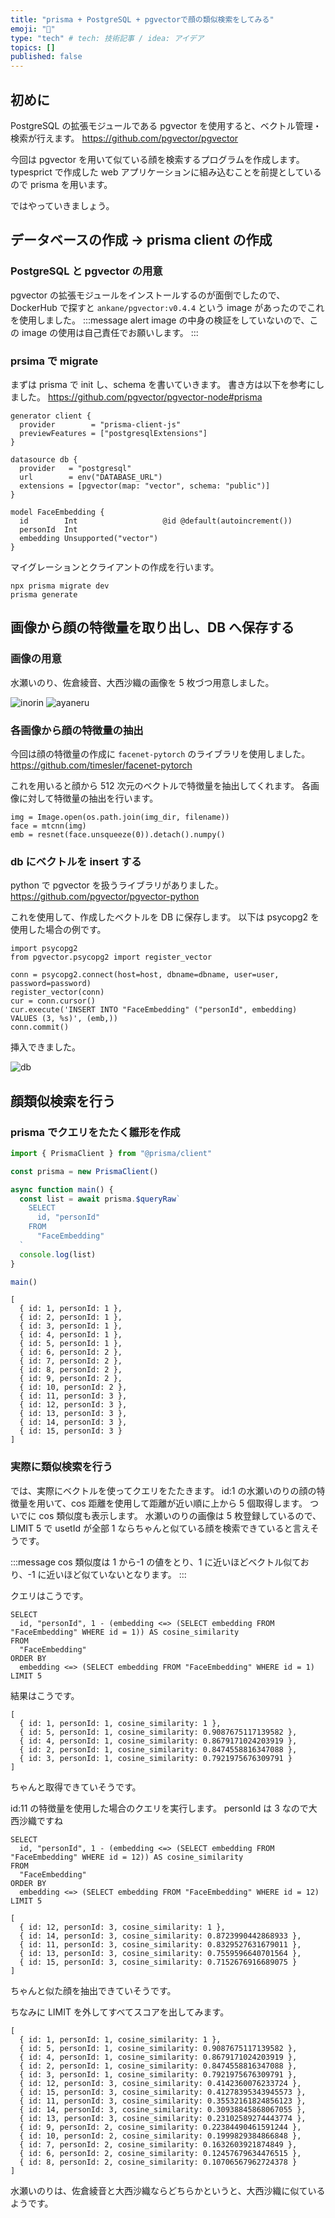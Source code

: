 ```yaml
---
title: "prisma + PostgreSQL + pgvectorで顔の類似検索をしてみる"
emoji: "👩"
type: "tech" # tech: 技術記事 / idea: アイデア
topics: []
published: false
---
```


## 初めに

PostgreSQL の拡張モジュールである pgvector を使用すると、ベクトル管理・検索が行えます。
https://github.com/pgvector/pgvector

今回は pgvector を用いて似ている顔を検索するプログラムを作成します。
typesprict で作成した web アプリケーションに組み込むことを前提としているので prisma を用います。

ではやっていきましょう。

## データベースの作成 → prisma client の作成

### PostgreSQL と pgvector の用意

pgvector の拡張モジュールをインストールするのが面倒でしたので、
DockerHub で探すと `ankane/pgvector:v0.4.4` という image があったのでこれを使用しました。
:::message alert
image の中身の検証をしていないので、この image の使用は自己責任でお願いします。
:::

### prsima で migrate

まずは prisma で init し、schema を書いていきます。
書き方は以下を参考にしました。
https://github.com/pgvector/pgvector-node#prisma

```:schema.prisma
generator client {
  provider        = "prisma-client-js"
  previewFeatures = ["postgresqlExtensions"]
}

datasource db {
  provider   = "postgresql"
  url        = env("DATABASE_URL")
  extensions = [pgvector(map: "vector", schema: "public")]
}

model FaceEmbedding {
  id        Int                   @id @default(autoincrement())
  personId  Int
  embedding Unsupported("vector")
}
```

マイグレーションとクライアントの作成を行います。

```
npx prisma migrate dev
prisma generate
```

## 画像から顔の特徴量を取り出し、DB へ保存する

### 画像の用意

水瀬いのり、佐倉綾音、大西沙織の画像を 5 枚づつ用意しました。

![inorin](/images/4d81aba89b626a/inorin.png)
![ayaneru](/images/4d81aba89b626a/ayaneru.png)

### 各画像から顔の特徴量の抽出

今回は顔の特徴量の作成に `facenet-pytorch` のライブラリを使用しました。
https://github.com/timesler/facenet-pytorch

これを用いると顔から 512 次元のベクトルで特徴量を抽出してくれます。
各画像に対して特徴量の抽出を行います。

```python:
img = Image.open(os.path.join(img_dir, filename))
face = mtcnn(img)
emb = resnet(face.unsqueeze(0)).detach().numpy()
```

### db にベクトルを insert する

python で pgvector を扱うライブラリがありました。
https://github.com/pgvector/pgvector-python

これを使用して、作成したベクトルを DB に保存します。
以下は psycopg2 を使用した場合の例です。

```python:
import psycopg2
from pgvector.psycopg2 import register_vector

conn = psycopg2.connect(host=host, dbname=dbname, user=user, password=password)
register_vector(conn)
cur = conn.cursor()
cur.execute('INSERT INTO "FaceEmbedding" ("personId", embedding) VALUES (3, %s)', (emb,))
conn.commit()
```

挿入できました。

![db](/images/4d81aba89b626a/db.png)

## 顔類似検索を行う

### prisma でクエリをたたく雛形を作成

```ts:main.ts
import { PrismaClient } from "@prisma/client"

const prisma = new PrismaClient()

async function main() {
  const list = await prisma.$queryRaw`
    SELECT
      id, "personId"
    FROM
      "FaceEmbedding"
  `
  console.log(list)
}

main()
```

```:出力
[
  { id: 1, personId: 1 },
  { id: 2, personId: 1 },
  { id: 3, personId: 1 },
  { id: 4, personId: 1 },
  { id: 5, personId: 1 },
  { id: 6, personId: 2 },
  { id: 7, personId: 2 },
  { id: 8, personId: 2 },
  { id: 9, personId: 2 },
  { id: 10, personId: 2 },
  { id: 11, personId: 3 },
  { id: 12, personId: 3 },
  { id: 13, personId: 3 },
  { id: 14, personId: 3 },
  { id: 15, personId: 3 }
]
```

### 実際に類似検索を行う

では、実際にベクトルを使ってクエリをたたきます。
id:1 の水瀬いのりの顔の特徴量を用いて、cos 距離を使用して距離が近い順に上から 5 個取得します。
ついでに cos 類似度も表示します。
水瀬いのりの画像は 5 枚登録しているので、 LIMIT 5 で usetId が全部 1 ならちゃんと似ている顔を検索できていると言えそうです。

:::message
cos 類似度は 1 から-1 の値をとり、1 に近いほどベクトル似ており、-1 に近いほど似ていないとなります。
:::

クエリはこうです。

```sql:
SELECT
  id, "personId", 1 - (embedding <=> (SELECT embedding FROM "FaceEmbedding" WHERE id = 1)) AS cosine_similarity
FROM
  "FaceEmbedding"
ORDER BY
  embedding <=> (SELECT embedding FROM "FaceEmbedding" WHERE id = 1)
LIMIT 5
```

結果はこうです。

```
[
  { id: 1, personId: 1, cosine_similarity: 1 },
  { id: 5, personId: 1, cosine_similarity: 0.9087675117139582 },
  { id: 4, personId: 1, cosine_similarity: 0.8679171024203919 },
  { id: 2, personId: 1, cosine_similarity: 0.8474558816347088 },
  { id: 3, personId: 1, cosine_similarity: 0.7921975676309791 }
]
```

ちゃんと取得できていそうです。

id:11 の特徴量を使用した場合のクエリを実行します。
personId は 3 なので大西沙織ですね

```
SELECT
  id, "personId", 1 - (embedding <=> (SELECT embedding FROM "FaceEmbedding" WHERE id = 12)) AS cosine_similarity
FROM
  "FaceEmbedding"
ORDER BY
  embedding <=> (SELECT embedding FROM "FaceEmbedding" WHERE id = 12)
LIMIT 5
```

```
[
  { id: 12, personId: 3, cosine_similarity: 1 },
  { id: 14, personId: 3, cosine_similarity: 0.8723990442868933 },
  { id: 11, personId: 3, cosine_similarity: 0.8329527631679011 },
  { id: 13, personId: 3, cosine_similarity: 0.7559596640701564 },
  { id: 15, personId: 3, cosine_similarity: 0.7152676916689075 }
]
```

ちゃんと似た顔を抽出できていそうです。

ちなみに LIMIT を外してすべてスコアを出してみます。

```
[
  { id: 1, personId: 1, cosine_similarity: 1 },
  { id: 5, personId: 1, cosine_similarity: 0.9087675117139582 },
  { id: 4, personId: 1, cosine_similarity: 0.8679171024203919 },
  { id: 2, personId: 1, cosine_similarity: 0.8474558816347088 },
  { id: 3, personId: 1, cosine_similarity: 0.7921975676309791 },
  { id: 12, personId: 3, cosine_similarity: 0.4142360076233724 },
  { id: 15, personId: 3, cosine_similarity: 0.41278395343945573 },
  { id: 11, personId: 3, cosine_similarity: 0.35532161824856123 },
  { id: 14, personId: 3, cosine_similarity: 0.30938845868067055 },
  { id: 13, personId: 3, cosine_similarity: 0.23102589274443774 },
  { id: 9, personId: 2, cosine_similarity: 0.22384490461591244 },
  { id: 10, personId: 2, cosine_similarity: 0.1999829384866848 },
  { id: 7, personId: 2, cosine_similarity: 0.1632603921874849 },
  { id: 6, personId: 2, cosine_similarity: 0.12457679634476515 },
  { id: 8, personId: 2, cosine_similarity: 0.10706567962724378 }
]
```

水瀬いのりは、佐倉綾音と大西沙織ならどちらかというと、大西沙織に似ているようです。
